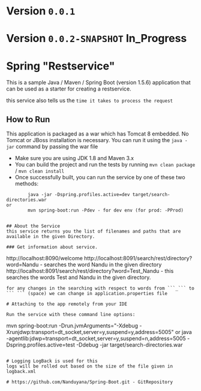 # Version ```0.0.1```

# Version ```0.0.2-SNAPSHOT``` In_Progress

# Spring "Restservice"

This is a sample Java / Maven / Spring Boot (version 1.5.6) application that can be used as a starter for creating a restservice.

this service also tells us the ```time it takes to process the request```

## How to Run 

This application is packaged as a war which has Tomcat 8 embedded. No Tomcat or JBoss installation is necessary. You can run it using the ```java -jar``` command by passing the war file
 
* Make sure you are using JDK 1.8 and Maven 3.x
* You can build the project and run the tests by running ```mvn clean package``` / ```mvn clean install```
* Once successfully built, you can run the service by one of these two methods:
```
        java -jar -Dspring.profiles.active=dev target/search-directories.war
or
        mvn spring-boot:run -Pdev - for dev env (for prod: -PProd)
        

## About the Service
this service returns you the list of filenames and paths that are available in the given Directory.

### Get information about service.

```
http://localhost:8090/welcome
http://localhost:8091/search/rest/directory?word=Nandu - searches the word Nandu in the given directory
http://localhost:8091/search/rest/directory?word=Test_Nandu - this searches the words Test and Nandu in the given directory.
```
for any changes in the searching with respect to words from ```_``` to ``` ``` (space) we can change in application.properties file 

# Attaching to the app remotely from your IDE

Run the service with these command line options:

```
mvn spring-boot:run -Drun.jvmArguments="-Xdebug -Xrunjdwp:transport=dt_socket,server=y,suspend=y,address=5005"
or
java -agentlib:jdwp=transport=dt_socket,server=y,suspend=n,address=5005 -Dspring.profiles.active=test -Ddebug -jar target/search-directories.war
```

# Logging LogBack is used for this
logs will be rolled out based on the size of the file given in logback.xml

# https://github.com/Nanduyana/Spring-Boot.git - GitRepository





